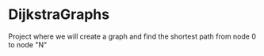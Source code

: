 # DijkstraGraphs
Project where we will create a graph and find the shortest path from node 0 to node "N"
